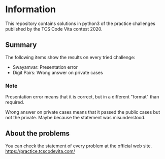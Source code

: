 # Information
This repository contains solutions in python3 of the practice challenges published by the TCS Code Vita contest 2020.
## Summary
The following items show the results on every tried challenge:

* Swayamvar: Presentation error
* Digit Pairs: Wrong answer on private cases

### Note
Presentation error means that it is correct, but in a different "format" than required.

Wrong answer on private cases means that it passed the public cases but not the private. Maybe because the statement was misunderstood.

## About the problems
You can check the statement of every problem at the official web site.
https://practice.tcscodevita.com/
